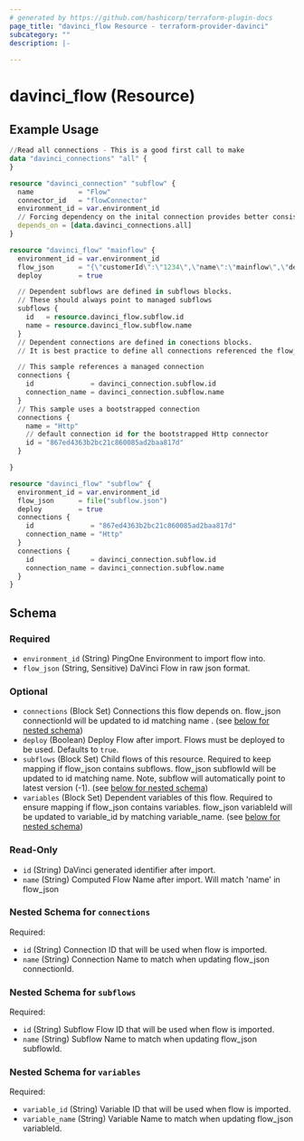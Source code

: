 ```yaml
---
# generated by https://github.com/hashicorp/terraform-plugin-docs
page_title: "davinci_flow Resource - terraform-provider-davinci"
subcategory: ""
description: |-
  
---
```


# davinci_flow (Resource)



## Example Usage

```terraform
//Read all connections - This is a good first call to make
data "davinci_connections" "all" {
}

resource "davinci_connection" "subflow" {
  name           = "Flow"
  connector_id   = "flowConnector"
  environment_id = var.environment_id
  // Forcing dependency on the inital connection provides better consistency when waiting for bootstrap to complete
  depends_on = [data.davinci_connections.all]
}

resource "davinci_flow" "mainflow" {
  environment_id = var.environment_id
  flow_json      = "{\"customerId\":\"1234\",\"name\":\"mainflow\",\"description\":\"\",\"flowStatus\":\"enabled\",\"createdDate...\"\"connectorIds\":[\"httpConnector\",\"flowConnector\"],\"savedDate\":1662961640542,\"variables\":[]}"
  deploy         = true

  // Dependent subflows are defined in subflows blocks.
  // These should always point to managed subflows
  subflows {
    id   = resource.davinci_flow.subflow.id
    name = resource.davinci_flow.subflow.name
  }
  // Dependent connections are defined in conections blocks. 
  // It is best practice to define all connections referenced the flow_json. This prevents a mismatch between the flow_json and the connections

  // This sample references a managed connection
  connections {
    id              = davinci_connection.subflow.id
    connection_name = davinci_connection.subflow.name
  }
  // This sample uses a bootstrapped connection
  connections {
    name = "Http"
    // default connection id for the bootstrapped Http connector
    id = "867ed4363b2bc21c860085ad2baa817d"
  }

}

resource "davinci_flow" "subflow" {
  environment_id = var.environment_id
  flow_json      = file("subflow.json")
  deploy         = true
  connections {
    id              = "867ed4363b2bc21c860085ad2baa817d"
    connection_name = "Http"
  }
  connections {
    id              = davinci_connection.subflow.id
    connection_name = davinci_connection.subflow.name
  }
}
```

<!-- schema generated by tfplugindocs -->
## Schema

### Required

- `environment_id` (String) PingOne Environment to import flow into.
- `flow_json` (String, Sensitive) DaVinci Flow in raw json format.

### Optional

- `connections` (Block Set) Connections this flow depends on. flow_json connectionId will be updated to id matching name . (see [below for nested schema](#nestedblock--connections))
- `deploy` (Boolean) Deploy Flow after import. Flows must be deployed to be used. Defaults to `true`.
- `subflows` (Block Set) Child flows of this resource. Required to keep mapping if flow_json contains subflows. flow_json subflowId will be updated to id matching name. Note, subflow will automatically point to latest version (-1). (see [below for nested schema](#nestedblock--subflows))
- `variables` (Block Set) Dependent variables of this flow. Required to ensure mapping if flow_json contains variables. flow_json variableId will be updated to variable_id by matching variable_name. (see [below for nested schema](#nestedblock--variables))

### Read-Only

- `id` (String) DaVinci generated identifier after import.
- `name` (String) Computed Flow Name after import. Will match 'name' in flow_json

<a id="nestedblock--connections"></a>
### Nested Schema for `connections`

Required:

- `id` (String) Connection ID that will be used when flow is imported.
- `name` (String) Connection Name to match when updating flow_json connectionId.


<a id="nestedblock--subflows"></a>
### Nested Schema for `subflows`

Required:

- `id` (String) Subflow Flow ID that will be used when flow is imported.
- `name` (String) Subflow Name to match when updating flow_json subflowId.


<a id="nestedblock--variables"></a>
### Nested Schema for `variables`

Required:

- `variable_id` (String) Variable ID that will be used when flow is imported.
- `variable_name` (String) Variable Name to match when updating flow_json variableId.


